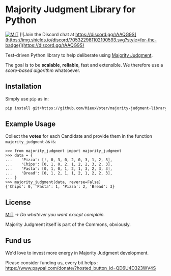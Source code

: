# Majority Judgment Library for Python

[![MIT](https://img.shields.io/github/license/MieuxVoter/majority-judgment-library-python?style=for-the-badge)](./LICENSE)
[![Join the Discord chat at https://discord.gg/rAAQG9S](https://img.shields.io/discord/705322981102190593.svg?style=for-the-badge)](https://discord.gg/rAAQG9S)

Test-driven Python library to help deliberate using [Majority Judgment](https://mieuxvoter.fr/).

The goal is to be **scalable**, **reliable**, fast and extensible.
We therefore use a _score-based algorithm_ whatsoever.


## Installation

Simply use `pip` as in:

```bash
pip install git+https://github.com/MieuxVoter/majority-judgment-library-python
```

## Example Usage

Collect the **votes** for each Candidate and provide them in the function `majority_judgment` as is:

```
>>> from majority_judgment import majority_judgment
>>> data = {
...    'Pizza': [!, 0, 3, 0, 2, 0, 3, 1, 2, 3], 
...    'Chips': [0, 1, 0, 2, 1, 2, 2, 3, 2, 3],
...    'Pasta': [0, 1, 0, 1, 2, 1, 3, 2, 3, 3],
...    'Bread': [0, 1, 2, 1, 1, 2, 1, 2, 2, 3],
... }
>>> majority_judgment(data, reverse=False)
{'Chips': 0, 'Pasta': 1, 'Pizza': 2, 'Bread': 3}

```


## License
[MIT](./LICENSE)  →  _Do whatever you want except complain._

Majority Judgment itself is part of the Commons, obviously.


## Fund us

We'd love to invest more energy in Majority Judgment development.

Please consider funding us, every bit helps : https://www.paypal.com/donate/?hosted_button_id=QD6U4D323WV4S


